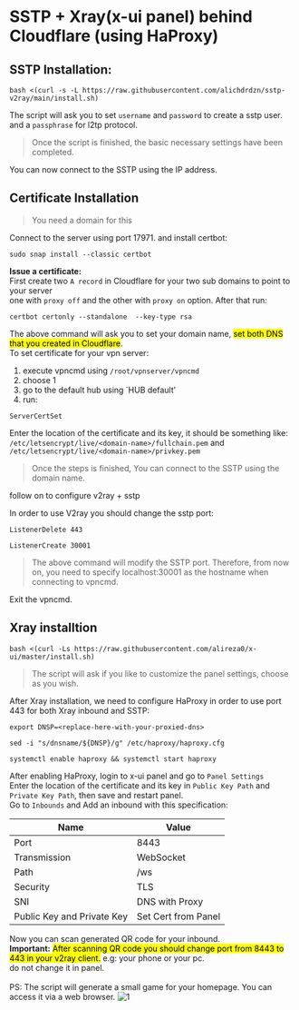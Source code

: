 # SSTP + Xray(x-ui panel) behind Cloudflare (using HaProxy)

SSTP Installation:
-------------------------------
```
bash <(curl -s -L https://raw.githubusercontent.com/alichdrdzn/sstp-v2ray/main/install.sh)
```
The script will ask you to set `username` and `password` to create a sstp user. and a `passphrase` for l2tp protocol.

>Once the script is finished, the basic necessary settings have been completed. 

You can now connect to the SSTP using the IP address.

Certificate Installation
-------------------------------
>You need a domain for this

Connect to the server using port 17971. and install certbot:
```
sudo snap install --classic certbot
```
**Issue a certificate:** \
First create two `A record` in Cloudflare for your two sub domains to point to your server \
one with `proxy off` and the other with `proxy on` option. After that run:
```
certbot certonly --standalone  --key-type rsa
```
The above command will ask you to set your domain name, <mark>set both DNS that you created in Cloudflare</mark>. \
To set certificate for your vpn server: 
1. execute vpncmd using `/root/vpnserver/vpncmd`
2. choose 1
3. go to the default hub using `HUB default'
4. run:
```
ServerCertSet
```
Enter the location of the certificate and its key, it should be something like: \
`/etc/letsencrypt/live/<domain-name>/fullchain.pem` and `/etc/letsencrypt/live/<domain-name>/privkey.pem` 
>Once the steps is finished, You can connect to the SSTP using the domain name. 

follow on to configure v2ray + sstp

In order to use V2ray you should change the sstp port:
```
ListenerDelete 443
```
```
ListenerCreate 30001
```
>The above command will modify the SSTP port. Therefore, from now on, you need to specify localhost:30001 as the hostname when connecting to vpncmd.

Exit the vpncmd.

Xray installtion
-------------------------------
```
bash <(curl -Ls https://raw.githubusercontent.com/alireza0/x-ui/master/install.sh)
```
>The script will ask if you like to customize the panel settings, choose as you wish.

After Xray installation, we need to configure HaProxy in order to use port 443 for both Xray inbound and SSTP:
```
export DNSP=<replace-here-with-your-proxied-dns>
```
```
sed -i "s/dnsname/${DNSP}/g" /etc/haproxy/haproxy.cfg
```
```
systemctl enable haproxy && systemctl start haproxy
```
After enabling HaProxy, login to x-ui panel and go to `Panel Settings` \
Enter the location of the certificate and its key in `Public Key Path` and `Private Key Path`, then save and restart panel. \
Go to `Inbounds` and Add an inbound with this specification:

| Name         | Value |
| ---    | ---   |
| Port         |  8443   |
| Transmission | WebSocket   |
| Path         |  /ws   |
| Security     | TLS   |
| SNI          | DNS with Proxy   |
| Public Key and Private Key    | Set Cert from Panel   |

Now you can scan generated QR code for your inbound. \
**Important:** <mark>After scanning QR code you should change port from 8443 to 443 in your v2ray client.</mark> e.g: your phone or your pc. \
do not change it in panel.
<br><br>
PS: The script will generate a small game for your homepage. You can access it via a web browser.
![1](./web.png)
